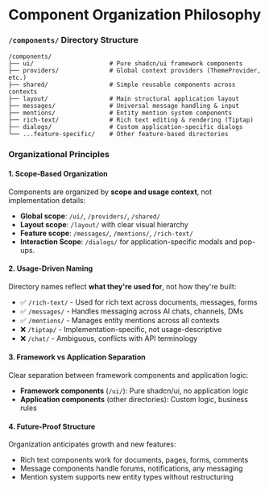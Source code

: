 # Component Organization Philosophy

### `/components/` Directory Structure

```
/components/
├── ui/                     # Pure shadcn/ui framework components
├── providers/              # Global context providers (ThemeProvider, etc.)
├── shared/                 # Simple reusable components across contexts
├── layout/                 # Main structural application layout
├── messages/               # Universal message handling & input
├── mentions/               # Entity mention system components
├── rich-text/              # Rich text editing & rendering (Tiptap)
├── dialogs/                # Custom application-specific dialogs
└── ...feature-specific/    # Other feature-based directories
```

### Organizational Principles

#### 1. Scope-Based Organization
Components are organized by **scope and usage context**, not implementation details:
- **Global scope**: `/ui/`, `/providers/`, `/shared/`
- **Layout scope**: `/layout/` with clear visual hierarchy
- **Feature scope**: `/messages/`, `/mentions/`, `/rich-text/`
- **Interaction Scope**: `/dialogs/` for application-specific modals and pop-ups.

#### 2. Usage-Driven Naming
Directory names reflect **what they're used for**, not how they're built:
- ✅ `/rich-text/` - Used for rich text across documents, messages, forms
- ✅ `/messages/` - Handles messaging across AI chats, channels, DMs
- ✅ `/mentions/` - Manages entity mentions across all contexts
- ❌ `/tiptap/` - Implementation-specific, not usage-descriptive
- ❌ `/chat/` - Ambiguous, conflicts with API terminology

#### 3. Framework vs Application Separation
Clear separation between framework components and application logic:
- **Framework components** (`/ui/`): Pure shadcn/ui, no application logic
- **Application components** (other directories): Custom logic, business rules

#### 4. Future-Proof Structure
Organization anticipates growth and new features:
- Rich text components work for documents, pages, forms, comments
- Message components handle forums, notifications, any messaging
- Mention system supports new entity types without restructuring